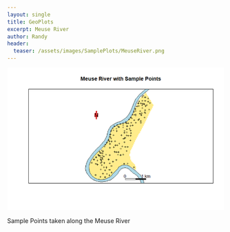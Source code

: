 ```yaml
---
layout: single
title: GeoPlots
excerpt: Meuse River
author: Randy
header:
  teaser: /assets/images/SamplePlots/MeuseRiver.png
---
```


![](/assets/images/SamplePlots/MeuseRiver.png)

Sample Points taken along the Meuse River